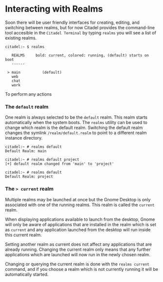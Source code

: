 # Interacting with Realms

Soon there will be user friendly interfaces for creating, editing, and
switching between realms, but for now Citadel provides the command-line tool
accesible in the `Citadel Terminal` by typing `realms` you will see a list of
existing realms.

```shell
citadel:~ $ realms

   REALMS     bold: current, colored: running, (default) starts on boot
   ------

 > main          (default)
   web          
   chat        
   work
```` 

To perform any actions

### The `default` realm

One realm is always selected to be the `default` realm.  This realm
starts automatically when the system boots.  The `realms` utility can be used
to change which realm is the default realm. Switching the default realm changes
the symlink `/realm/default.realm` to point to a different realm instance directory.

```shell
citadel:~ # realms default
Default Realm: main

citadel:~ # realms default project
[+] default realm changed from 'main' to 'project'

citadel:~ # realms default
Default Realm: project
```

### The `> current` realm

Multiple realms may be launched at once but the Gnome Desktop is only associated with
one of the running realms.  This realm is called the `current` realm.

When displaying applications available to launch from the desktop, Gnome will only
be aware of applications that are installed in the realm which is set as `current`
and any application launched from the desktop will run inside this current realm.

Setting another realm as current does not affect any applications that are already running.
Changing the current realm only means that any further applications which are launched
will now run in the newly chosen realm.

Changing or querying the current realm is done with the `realms current` command, and
if you choose a realm which is not currently running it will be automatically started.
